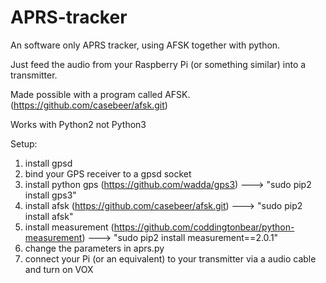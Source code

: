 # APRS-tracker
An software only APRS tracker, using AFSK together with python.

Just feed the audio from your Raspberry Pi (or something similar) into a transmitter. 

Made possible with a program called AFSK. (https://github.com/casebeer/afsk.git)

Works with Python2 not Python3


Setup: 
1. install gpsd
2. bind your GPS receiver to a gpsd socket
3. install python gps (https://github.com/wadda/gps3) ---> "sudo pip2 install gps3"
4. install afsk (https://github.com/casebeer/afsk.git) ---> "sudo pip2 install afsk"
5. install measurement (https://github.com/coddingtonbear/python-measurement) ---> "sudo pip2 install measurement==2.0.1"
6. change the parameters in aprs.py
7. connect your Pi (or an equivalent) to your transmitter via a audio cable and turn on VOX
